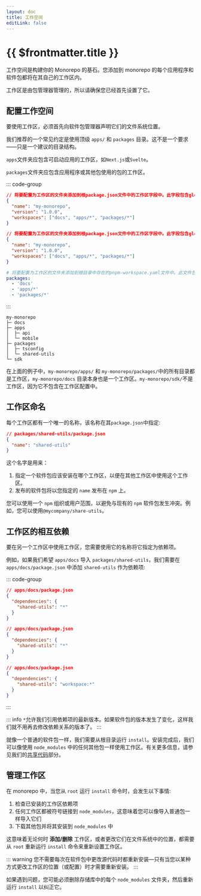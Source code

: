 ```yaml
---
layout: doc
title: 工作空间
editLink: false
---
```


# {{ $frontmatter.title }}

工作空间是构建你的 Monorepo 的基石。您添加到 monorepo 的每个应用程序和软件包都将在其自己的工作区内。

工作区是由包管理器管理的，所以请确保您已经首先设置了它。

## 配置工作空间

要使用工作区，必须首先向软件包管理器声明它们的文件系统位置。

我们推荐的一个常见约定是使用顶级 `apps/` 和 `packages` 目录。这不是一个要求——只是一个建议的目录结构。

`apps`文件夹应包含可启动应用的工作区，如`Next.js`或`Svelte`。

`packages`文件夹应包含应用程序或其他包使用的包的工作区。

::: code-group

```json [npm]
// 将要配置为工作区的文件夹添加到根package.json文件中的工作区字段中。此字段包含globs形式的工作区文件夹列表:
{
  "name": "my-monorepo",
  "version": "1.0.0",
  "workspaces": ["docs", "apps/*", "packages/*"]
}
```

```json [yarn]
// 将要配置为工作区的文件夹添加到根package.json文件中的工作区字段中。此字段包含globs形式的工作区文件夹列表:
{
  "name": "my-monorepo",
  "version": "1.0.0",
  "workspaces": ["docs", "apps/*", "packages/*"]
}
```

```yaml [pnpm]
# 将要配置为工作区的文件夹添加到根目录中存在的pnpm-workspace.yaml文件中。此文件包含一个以globs形式显示的工作区文件夹列表：
packages:
  - 'docs'
  - 'apps/*'
  - 'packages/*'
```

:::

```plain
my-monorepo
├─ docs
├─ apps
│  ├─ api
│  └─ mobile
├─ packages
│  ├─ tsconfig
│  └─ shared-utils
└─ sdk
```

在上面的例子中，`my-monorepo/apps/` 和 `my-monorepo/packages/`中的所有目录都是工作区，`my-monorepo/docs` 目录本身也是一个工作区。`my-monorepo/sdk/`不是工作区，因为它不包含在工作区配置中。

## 工作区命名

每个工作区都有一个唯一的名称，该名称在其`package.json`中指定:

```json
// packages/shared-utils/package.json
{
  "name": "shared-utils"
}
```

这个名字是用来：

1. 指定一个软件包应该安装在哪个工作区，以便在其他工作区中使用这个工作区。
2. 发布的软件包将以您指定的 `name` 发布在 `npm` 上。

您可以使用一个 `npm` 组织或用户范围，以避免与现有的 `npm` 软件包发生冲突。例如，您可以使用`@mycompany/share-utils`。

## 工作区的相互依赖

要在另一个工作区中使用工作区，您需要使用它的名称将它指定为依赖项。

例如，如果我们希望 `apps/docs` 导入 `packages/shared-utils`，我们需要在 `apps/docs/package.json` 中添加 `shared-utils` 作为依赖项:

::: code-group

```json [npm]
// apps/docs/package.json
{
  "dependencies": {
    "shared-utils": "*"
  }
}
```

```json [yarn]
// apps/docs/package.json
{
  "dependencies": {
    "shared-utils": "*"
  }
}
```

```json [pnpm]
// apps/docs/package.json
{
  "dependencies": {
    "shared-utils": "workspace:*"
  }
}
```

:::

::: info
`*`允许我们引用依赖项的最新版本。如果软件包的版本发生了变化，这样我们就不用再去修改依赖关系的版本了。
:::

就像一个普通的软件包一样，我们需要从根目录运行 `install`。安装完成后，我们可以像使用 `node_modules` 中的任何其他包一样使用工作区。有关更多信息，请参见我们的[共享代码](/handbook/sharing-code)部分。

## 管理工作区

在 monorepo 中，当您从 `root` 运行 `install` 命令时，会发生以下事情:

1. 检查已安装的工作区依赖项
2. 任何工作区都被符号链接到 `node_modules`，这意味着您可以像导入普通包一样导入它们
3. 下载其他包并将其安装到 `node_modules` 中

这意味着无论何时 **添加/删除** 工作区，或者更改它们在文件系统中的位置，都需要从 `root` 重新运行 `install` 命令来重新设置工作区。

::: warning
您不需要每次在软件包中更改源代码时都重新安装—只有当您以某种方式更改工作区的位置（或配置）时才需要重新安装。
:::

如果遇到问题，您可能必须删除存储库中的每个 `node_modules` 文件夹，然后重新运行 `install` 以纠正它。
